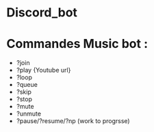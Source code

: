 # Discord_bot

# Commandes Music bot :
- ?join 
- ?play {Youtube url}
- ?loop
- ?queue
- ?skip
- ?stop
- ?mute
- ?unmute
- ?pause/?resume/?np (work to progrsse)
